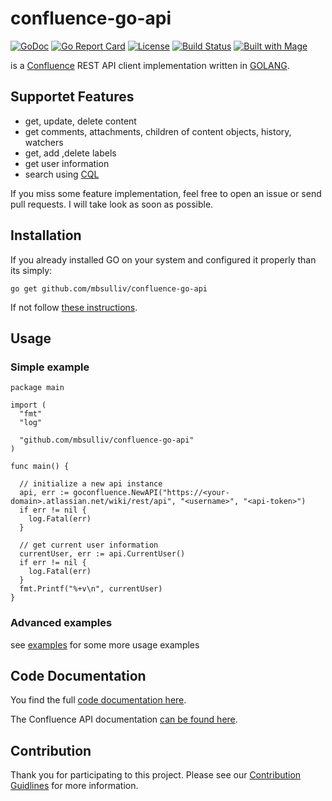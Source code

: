 # confluence-go-api

[![GoDoc](https://img.shields.io/badge/godoc-reference-green.svg)](https://godoc.org/github.com/mbsulliv/confluence-go-api)
[![Go Report Card](https://goreportcard.com/badge/github.com/mbsulliv/confluence-go-api)](https://goreportcard.com/report/github.com/mbsulliv/confluence-go-api)
[![License](https://img.shields.io/badge/license-MIT-blue.svg)](https://github.com/mbsulliv/confluence-go-api/blob/master/LICENSE)
[![Build Status](https://travis-ci.org/mbsulliv/confluence-go-api.svg?branch=master)](https://travis-ci.org/mbsulliv/confluence-go-api)
[![Built with Mage](https://magefile.org/badge.svg)](https://magefile.org)


is a [Confluence](https://www.atlassian.com/software/confluence) REST API client implementation written in [GOLANG](https://golang.org).

## Supportet Features

- get, update, delete content
- get comments, attachments, children of content objects, history, watchers
- get, add ,delete labels
- get user information
- search using [CQL](https://developer.atlassian.com/cloud/confluence/advanced-searching-using-cql/)

If you miss some feature implementation, feel free to open an issue or send pull requests. I will take look as soon as possible.

## Installation

If you already installed GO on your system and configured it properly than its simply:

```
go get github.com/mbsulliv/confluence-go-api
```

If not follow [these instructions](https://nats.io/documentation/tutorials/go-install/).

## Usage

### Simple example

```
package main

import (
  "fmt"
  "log"

  "github.com/mbsulliv/confluence-go-api"
)

func main() {

  // initialize a new api instance
  api, err := goconfluence.NewAPI("https://<your-domain>.atlassian.net/wiki/rest/api", "<username>", "<api-token>")
  if err != nil {
    log.Fatal(err)
  }

  // get current user information
  currentUser, err := api.CurrentUser()
  if err != nil {
    log.Fatal(err)
  }
  fmt.Printf("%+v\n", currentUser)
}
```

### Advanced examples

see [examples](https://github.com/mbsulliv/confluence-go-api/tree/master/examples) for some more usage examples

## Code Documentation

You find the full [code documentation here](https://godoc.org/github.com/mbsulliv/confluence-go-api).

The Confluence API documentation [can be found here](https://docs.atlassian.com/ConfluenceServer/rest/6.9.1/).

## Contribution

Thank you for participating to this project.
Please see our [Contribution Guidlines](https://github.com/mbsulliv/confluence-go-api/blob/master/CONTRIBUTING.md) for more information.


